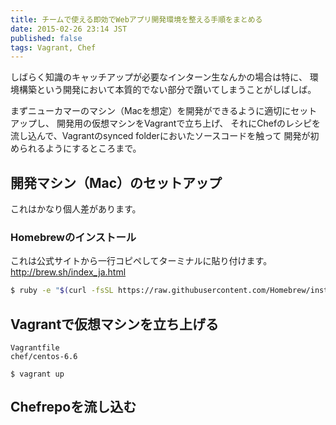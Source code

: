 ```yaml
---
title: チームで使える即効でWebアプリ開発環境を整える手順をまとめる
date: 2015-02-26 23:14 JST
published: false
tags: Vagrant, Chef
---
```


しばらく知識のキャッチアップが必要なインターン生なんかの場合は特に、
環境構築という開発において本質的でない部分で躓いてしまうことがしばしば。


まずニューカマーのマシン（Macを想定）を開発ができるように適切にセットアップし、
開発用の仮想マシンをVagrantで立ち上げ、
それにChefのレシピを流し込んで、Vagrantのsynced folderにおいたソースコードを触って
開発が初められるようにするところまで。

## 開発マシン（Mac）のセットアップ

これはかなり個人差があります。

### Homebrewのインストール

これは公式サイトから一行コピペしてターミナルに貼り付けます。
http://brew.sh/index_ja.html

```bash
$ ruby -e "$(curl -fsSL https://raw.githubusercontent.com/Homebrew/install/master/install)"
```


## Vagrantで仮想マシンを立ち上げる

```
Vagrantfile
chef/centos-6.6
```

```
$ vagrant up
```

## Chefrepoを流し込む

